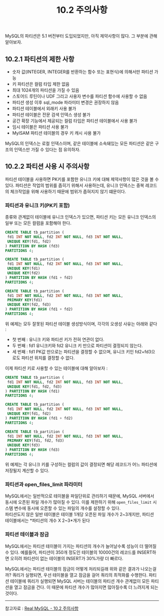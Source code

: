 ﻿---
layout: post
title: 10.2 주의사항
categories: [database]
tags: [database, mysql]
description: 파티션 관련 주의사항
fullview: false
comments: true
---

MySQL의 파티션은 5.1 버전부터 도입되었지만, 아직 제약사항이 많다. 그 부분에 관해 알아보자.

## 10.2.1 파티션의 제한 사항
* 숫자 값(INTEGER, INTEGER를 반환하는 함수 또는 표현식)에 의해서만 파티션 가능
* 키 파티션은 컬럼 타입 제한 없음
* 최대 1024개의 파티션을 가질 수 있음
* 스토어드 루틴이나 UDF 그리고 사용자 변수를 파티션 함수에 사용할 수 없음
* 파티션 생성 이후 sql_mode 파라미터 변경은 권장하지 않음
* 파티션 테이블에서 외래키 사용 불가
* 파티션 테이블은 전문 검색 인덱스 생성 불가
* 공간 확장 기능에서 제공되는 컬럼 타입은 파티션 테이블에서 사용 불가
* 임시 테이블은 파티션 사용 불가
* MyISAM 파티션 테이블의 경우 키 캐시 사용 불가

MySQL의 인덱스는 로컬 인덱스이며, 같은 테이블에 소속돼있는 모든 파티션은 같은 구조의 인덱스만 가질 수 있다는 점 유의하자.

## 10.2.2 파티션 사용 시 주의사항
파티션 테이블을 사용하면 PK키를 포함한 유니크 키에 대해 제약사항이 많은 것을 볼 수 있다. 파티션은 작업의 범위를 좁히기 위해서 사용하는데, 유니크 인덱스는 중복 레코드의 체크작업을 위해 사용하기 때문에 범위가 좁혀지지 않기 떄문이다.

### 파티션과 유니크 키(PK키 포함)
종류와 관계없이 테이블에 유니크 인덱스가 있으면, 파티션 키는 모든 유니크 인덱스의 일부 또는 모든 컬럼을 포함해야 한다.

```sql
CREATE TABLE tb_partition (
 fd1 INT NOT NULL, fd2 INT NOT NULL, fd3 INT NOT NULL,
 UNIQUE KEY(fd1, fd2)
) PARTITION BY HASH (fd3)
PARTITIONS 4;

CREATE TABLE tb_partition (
 fd1 INT NOT NULL, fd2 INT NOT NULL, fd3 INT NOT NULL,
 UNIQUE KEY(fd1)
 UNIQUE KEY(fd2)
) PARTITION BY HASH (fd1 + fd2)
PARTITIONS 4;

CREATE TABLE tb_partition (
 fd1 INT NOT NULL, fd2 INT NOT NULL, fd3 INT NOT NULL,
 PRIMARY KEY(fd1)
 UNIQUE KEY(fd2, fd3)
) PARTITION BY HASH (fd1 + fd2)
PARTITIONS 4;
```

위 예제는 모두 잘못된 파티션 테이블 생성방식이며, 각각의 오생성 사유는 아래와 같다 : 
* 첫 번째 : 유니크 키와 파티션 키가 전혀 연관이 없다.
* 두 번째 : fd1 유니크키와 fd2 유니크 키 만으로 파티션이 결정되지 않는다.
* 세 번째 : fd1 PK값 만으로는 파티션을 결정할 수 없으며, 유니크 키인 fd2+fd3으로도 파티션 위치를 결정할 수 없다.

이제 파티션 키로 사용할 수 있는 테이블에 대해 알아보자 : 

```sql
CREATE TABLE tb_partition (
 fd1 INT NOT NULL, fd2 INT NOT NULL, fd3 INT NOT NULL,
 UNIQUE KEY(fd1, fd2, fd3)
) PARTITION BY HASH (fd1)
PARTITIONS 4;

CREATE TABLE tb_partition (
 fd1 INT NOT NULL, fd2 INT NOT NULL, fd3 INT NOT NULL,
 UNIQUE KEY(fd1, fd2)
) PARTITION BY HASH (fd1 + fd2)
PARTITIONS 4;

CREATE TABLE tb_partition (
 fd1 INT NOT NULL, fd2 INT NOT NULL, fd3 INT NOT NULL,
 PRIMARY KEY(fd1, fd2, fd3)
 UNIQUE KEY(fd3)
) PARTITION BY HASH (fd3)
PARTITIONS 4;
```

위 예제는 각 유니크 키를 구성하는 컬럼의 값이 결정되면 해당 레코드가 어느 파티션에 저장될지 계산할 수 있다.

### 파티션과 open_files_limit 파라미터
MySQL에서는 일반적으로 테이블을 파일단위로 관리하기 때문에, MySQL 서버에서 동시에 오픈된 파일 개수가 많아질 수 있다. 이를 제한하기 위해 `open_files_limit` 시스템 변수에 동시에 오픈할 수 있는 파일의 개수를 설정할 수 있다.  
파티션도지 않은 일반 테이블은 테이블 1개당 오픈된 파일 개수가 2~3개지만, 파티션 테이블에서는 *파티션의 개수 X 2~3*개가 된다

### 파티션 테이블과 잠금
MySQL에서는 파티션 테이블이 가지는 파티션의 개수가 늘어날수록 성능이 더 떨어질 수 있다. 예를들어, 파티션이 350개 정도인 테이블의 10000건의 레코드를 INSERT하면 오히려 파티션이 없는 테이블의 INSERT가 30%가량 더 빠르다.

MySQL에서는 파티션 테이블의 잠금이 어떻게 처리되길래 위와 같은 결과가 나오는걸까? 쿼리가 실행되면, 우선 테이블을 열고 잠금을 걸어 쿼리의 최적화를 수행한다. 파티션 테이블에 쿼리가 실행되면 MySQL 서버는 테이블의 파티션 개수 관계없이 모든 파티션을 열고 잠금을 건다. 이 때문에 파티션 개수가 많아지면 많아질수록 더 느려지게 되는 것이다.

***
참고자료 : 
[Real MySQL - 10.2 주의사항](http://www.yes24.com/Product/Goods/6960931)
